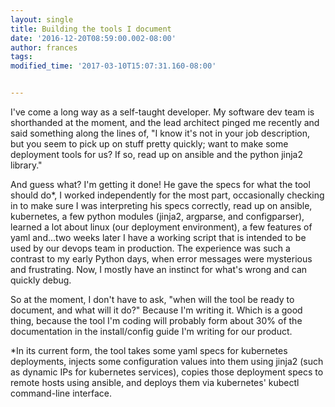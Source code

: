 ```yaml
---
layout: single
title: Building the tools I document
date: '2016-12-20T08:59:00.002-08:00'
author: frances
tags: 
modified_time: '2017-03-10T15:07:31.160-08:00'


---
```


I've come a long way as a self-taught developer. My software dev team is 
shorthanded at the moment, and the lead architect pinged me recently and said 
something along the lines of, "I know it's not in your job description, but 
you seem to pick up on stuff pretty quickly; want to make some deployment 
tools for us? If so, read up on ansible and the python jinja2 library." 

And guess what? I'm getting it done! He gave the specs for what the tool 
should do*, I worked independently for the most part, occasionally checking in 
to make sure I was interpreting his specs correctly, read up on ansible, 
kubernetes, a few python modules (jinja2, argparse, and configparser), learned 
a lot about linux (our deployment environment), a few features of yaml 
and...two weeks later I have a working script that is intended to be used 
by our devops team in production. The experience was such a contrast to my 
early Python days, when error messages were mysterious and frustrating. Now, I mostly have an instinct for what's wrong and can quickly debug. 

So at the moment, I don't have to ask, "when will the tool be ready to 
document, and what will it do?" Because I'm writing it. Which is a good thing, 
because the tool I'm coding will probably form about 30% of the documentation 
in the install/config guide I'm writing for our product. 




*In its current form, the tool takes some yaml specs for kubernetes 
deployments, injects some configuration values into them using jinja2 (such as 
dynamic IPs for kubernetes services), copies those deployment specs to remote 
hosts using ansible, and deploys them via kubernetes' kubectl command-line 
interface. 